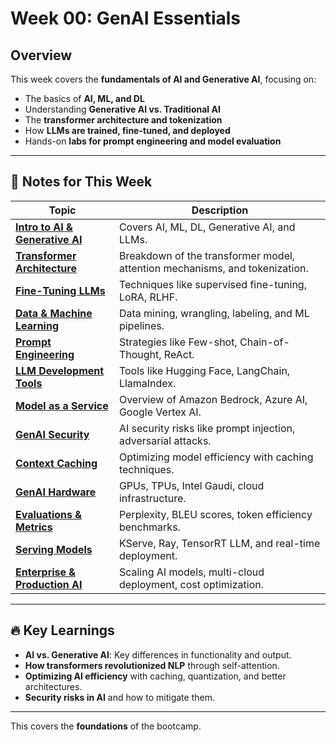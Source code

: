 # Week 00: GenAI Essentials  

## Overview  
This week covers the **fundamentals of AI and Generative AI**, focusing on:  
- The basics of **AI, ML, and DL**  
- Understanding **Generative AI vs. Traditional AI**  
- The **transformer architecture and tokenization**  
- How **LLMs are trained, fine-tuned, and deployed**  
- Hands-on **labs for prompt engineering and model evaluation**  

---

## 📂 Notes for This Week  

| **Topic** | **Description** |
|-----------|----------------|
| [**Intro to AI & Generative AI**](01-introduction-to-ai.md) | Covers AI, ML, DL, Generative AI, and LLMs. |
| [**Transformer Architecture**](02-transformer-architecture.md) | Breakdown of the transformer model, attention mechanisms, and tokenization. |
| [**Fine-Tuning LLMs**](03-fine-tuning-llms.md) | Techniques like supervised fine-tuning, LoRA, RLHF. |
| [**Data & Machine Learning**](04-data-and-ml.md) | Data mining, wrangling, labeling, and ML pipelines. |
| [**Prompt Engineering**](05-prompt-engineering.md) | Strategies like Few-shot, Chain-of-Thought, ReAct. |
| [**LLM Development Tools**](06-llm-dev-tools.md) | Tools like Hugging Face, LangChain, LlamaIndex. |
| [**Model as a Service**](07-model-as-a-service.md) | Overview of Amazon Bedrock, Azure AI, Google Vertex AI. |
| [**GenAI Security**](08-genai-security.md) | AI security risks like prompt injection, adversarial attacks. |
| [**Context Caching**](09-context-caching.md) | Optimizing model efficiency with caching techniques. |
| [**GenAI Hardware**](10-hardware-for-genai.md) | GPUs, TPUs, Intel Gaudi, cloud infrastructure. |
| [**Evaluations & Metrics**](11-evaluations-and-metrics.md) | Perplexity, BLEU scores, token efficiency benchmarks. |
| [**Serving Models**](12-serving-models.md) | KServe, Ray, TensorRT LLM, and real-time deployment. |
| [**Enterprise & Production AI**](13-production-enterprise.md) | Scaling AI models, multi-cloud deployment, cost optimization. |

---

## 🔥 Key Learnings  
- **AI vs. Generative AI**: Key differences in functionality and output.  
- **How transformers revolutionized NLP** through self-attention.  
- **Optimizing AI efficiency** with caching, quantization, and better architectures.  
- **Security risks in AI** and how to mitigate them.  

---

This covers the **foundations** of the bootcamp.
